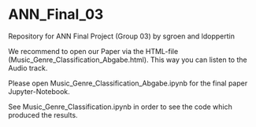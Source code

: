 # ANN_Final_03
Repository for ANN Final Project (Group 03)
by sgroen and ldoppertin

We recommend to open our Paper via the HTML-file (Music_Genre_Classification_Abgabe.html). This way you can listen to the Audio track.

Please open Music_Genre_Classification_Abgabe.ipynb for the final paper Jupyter-Notebook.

See Music_Genre_Classification.ipynb in order to see the code which produced the results.
